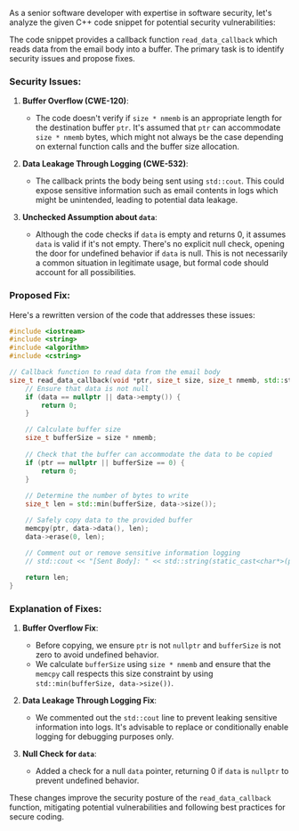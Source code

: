 As a senior software developer with expertise in software security, let's analyze the given C++ code snippet for potential security vulnerabilities:

The code snippet provides a callback function `read_data_callback` which reads data from the email body into a buffer. The primary task is to identify security issues and propose fixes.

### Security Issues:

1. **Buffer Overflow (CWE-120)**:
   - The code doesn't verify if `size * nmemb` is an appropriate length for the destination buffer `ptr`. It's assumed that `ptr` can accommodate `size * nmemb` bytes, which might not always be the case depending on external function calls and the buffer size allocation.

2. **Data Leakage Through Logging (CWE-532)**:
   - The callback prints the body being sent using `std::cout`. This could expose sensitive information such as email contents in logs which might be unintended, leading to potential data leakage.

3. **Unchecked Assumption about `data`**:
   - Although the code checks if `data` is empty and returns 0, it assumes `data` is valid if it's not empty. There's no explicit null check, opening the door for undefined behavior if `data` is null. This is not necessarily a common situation in legitimate usage, but formal code should account for all possibilities.

### Proposed Fix:

Here's a rewritten version of the code that addresses these issues:

```cpp
#include <iostream>
#include <string>
#include <algorithm>
#include <cstring>

// Callback function to read data from the email body
size_t read_data_callback(void *ptr, size_t size, size_t nmemb, std::string *data) {
    // Ensure that data is not null
    if (data == nullptr || data->empty()) {
        return 0;
    }

    // Calculate buffer size
    size_t bufferSize = size * nmemb;
    
    // Check that the buffer can accommodate the data to be copied
    if (ptr == nullptr || bufferSize == 0) {
        return 0;
    }
    
    // Determine the number of bytes to write
    size_t len = std::min(bufferSize, data->size());

    // Safely copy data to the provided buffer
    memcpy(ptr, data->data(), len);
    data->erase(0, len);

    // Comment out or remove sensitive information logging
    // std::cout << "[Sent Body]: " << std::string(static_cast<char*>(ptr), len) << std::endl;
    
    return len;
}

```

### Explanation of Fixes:

1. **Buffer Overflow Fix**:
   - Before copying, we ensure `ptr` is not `nullptr` and `bufferSize` is not zero to avoid undefined behavior.
   - We calculate `bufferSize` using `size * nmemb` and ensure that the `memcpy` call respects this size constraint by using `std::min(bufferSize, data->size())`.

2. **Data Leakage Through Logging Fix**:
   - We commented out the `std::cout` line to prevent leaking sensitive information into logs. It's advisable to replace or conditionally enable logging for debugging purposes only.

3. **Null Check for `data`**:
   - Added a check for a null `data` pointer, returning 0 if `data` is `nullptr` to prevent undefined behavior.

These changes improve the security posture of the `read_data_callback` function, mitigating potential vulnerabilities and following best practices for secure coding.